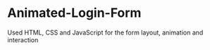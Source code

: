 # Animated-Login-Form
Used HTML, CSS and JavaScript for the form layout, animation and interaction 
